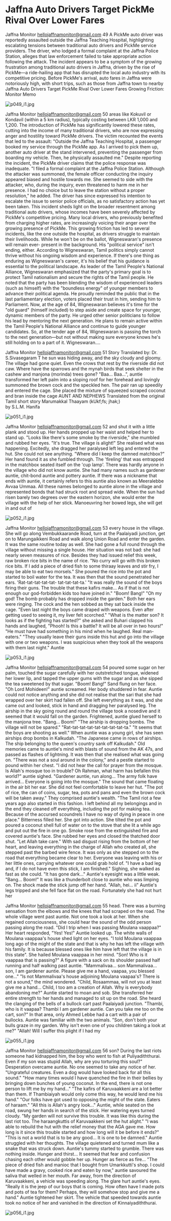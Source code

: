 # Jaffna Auto Drivers Target PickMe Rival Over Lower Fares

Jaffna Monitor
hellojaffnamonitor@gmail.com
49
A 
PickMe auto driver was reportedly 
assaulted outside the Jaffna Teaching 
Hospital, highlighting escalating tensions 
between traditional auto drivers and PickMe 
service providers. The driver, who lodged a 
formal complaint at the Jaffna Police Station, 
alleges that law enforcement failed to take 
appropriate action following the attack.
The incident appears to be a symptom of 
the growing frustration among traditional 
auto drivers in Jaffna, driven by the rise of 
PickMe—a ride-hailing app that has disrupted 
the local auto industry with its competitive 
pricing. Before PickMe's arrival, auto fares 
in Jaffna were notoriously high, with short 
trips, such as those from Jaffna town to nearby 
Jaffna Auto Drivers 
Target PickMe Rival 
Over Lower Fares
Growing Friction: 
Monitor Memo

![p049_i1.jpg](images_out/015_jaffna_auto_drivers_target_pickme_rival_over_lower/p049_i1.jpg)

Jaffna Monitor
hellojaffnamonitor@gmail.com
50
areas like Kokuvil or Kondavil (within a 5 km 
radius), typically costing between LKR 1,000 
and 1,200. The introduction of PickMe has 
significantly lowered these rates, cutting into 
the income of many traditional drivers, who 
are now expressing anger and hostility toward 
PickMe drivers.
The victim recounted the events that led to the 
assault: "Outside the Jaffna Teaching Hospital, 
a passenger booked my service through the 
PickMe app. As I arrived to pick them up, 
another auto driver at the stand intervened, 
preventing the passenger from boarding my 
vehicle. Then, he physically assaulted me."
Despite reporting the incident, the PickMe 
driver claims that the police response was 
inadequate. "I filed a formal complaint at the 
Jaffna Police Station. Although the attacker was 
summoned, the female officer conducting the 
inquiry appeared biased and hostile towards 
me. She seemed to side with the attacker, who, 
during the inquiry, even threatened to harm 
me in her presence. I had no choice but to 
leave the station without a proper resolution," 
he added.
The driver has since expressed his intention to 
escalate the issue to senior police officials, as 
no satisfactory action has yet been taken.
This incident sheds light on the broader 
resentment among traditional auto drivers, 
whose incomes have been severely affected 
by PickMe's competitive pricing. Many 
local drivers, who previously benefited from 
charging higher rates, are increasingly voicing 
their anger over the growing presence of 
PickMe. This growing friction has led to 
several incidents, like the one outside the 
hospital, as drivers struggle to maintain their 
livelihoods.
While he won't be on the ballot, 
Wigneswaran's presence will remain ever-
present in the background.
His "political service" isn't ending, either. 
According to Wigneswaran, Tamil politics 
simply cannot thrive without his ongoing 
wisdom and experience. If there's one thing 
as enduring as Wigneswaran's career, it's his 
belief that his guidance is essential to the 
political landscape.
As leader of the Tamil People's National 
Alliance, Wigneswaran emphasized that 
the party's primary goal is to protect Tamil 
nationalism and secure the rights of the Tamil 
people. He noted that the party has been 
blending the wisdom of experienced leaders 
(such as himself) with the "boundless energy" 
of younger members to advance their political 
agenda. He proudly reminded the public 
that in the last parliamentary election, voters 
placed their trust in him, sending him to 
Parliament.
Now, at the age of 84, Wigneswaran believes 
it's time for the "old guard" (himself included) 
to step aside and create space for younger, 
dynamic members of the party. He urged 
other senior politicians to follow his lead 
by mentoring the next generation. He plans 
to remain active within the Tamil People's 
National Alliance and continue to guide 
younger candidates.
So, at the tender age of 84, Wigneswaran is 
passing the torch to the next generation—but 
not without making sure everyone knows he's 
still holding on to a part of it.
Wigneswaran....

Jaffna Monitor
hellojaffnamonitor@gmail.com
51
Story
Translated by: 
Dr. S.Sivasegaram
T
he sun was hiding 
away, and the sky 
cloudy and gloomy. The 
village had gone quiet. 
Even the crows that rest by 
the riverside did not caw. 
Where have the sparrows 
and the mynah birds that 
seek shelter in the cashew 
and manjona (morinda) 
trees gone?
"Baa... Baa...", auntie 
transformed her left palm 
into a sloping roof for 
her forehead and lovingly 
summoned the brown 
cock and the speckled hen. 
The pair ran up speedily 
and entered the cage. She 
placed the mixture of 
squeezed scraped coconut 
and bran inside the cage 
AUNT AND 
NEPHEWS 
Translated from the original 
Tamil short story  Marumakkal 
Thaayam (kUkf;fs; jhak;)  
by S.L.M. Hanifa

![p051_i1.jpg](images_out/015_jaffna_auto_drivers_target_pickme_rival_over_lower/p051_i1.jpg)

Jaffna Monitor
hellojaffnamonitor@gmail.com
52
and shut it with a little plank and stood up. 
Her hands propped up her waist and helped 
her to stand up.
"Looks like there's some smoke by the 
riverside," she mumbled and rubbed her eyes. 
"It's true. The village is alight!" She realised 
what was happening. Excitedly, she dragged 
her paralysed left leg and entered the hut. She 
could not see anything. "Where did I keep 
the damned matchbox?" Her hand found it as 
she fumbled through. The 'fireling' that was 
entrapped in the matchbox seated itself on the 
'cup lamp'.
There was hardly anyone in the village who 
did not know auntie. She had many names 
such as gardener auntie, chit-bond auntie 
and pottery auntie. If there was a nickname 
that ends with auntie, it certainly refers to 
this auntie also known as Meeralebbe Avvaa 
Ummaa. All these names belonged to auntie 
alone in the village and represented bonds that 
had struck root and spread wide.
When the sun had risen barely two degrees 
over the eastern horizon, she would enter the 
village with the help of her stick. Manoeuvring 
her bowed legs, she will get in and out of

![p052_i1.jpg](images_out/015_jaffna_auto_drivers_target_pickme_rival_over_lower/p052_i1.jpg)

Jaffna Monitor
hellojaffnamonitor@gmail.com
53
every house in the village. She will go along 
Vembukkaarande Road, turn at the Paalaiyadi 
junction, get on to Marungaikkeni Road and 
walk along Union Road and enter the garden.
It was the same routine today as well. She had 
gone a full round through the village without 
missing a single house. Her situation was not 
bad: she had nearly seven measures of rice. 
Besides they had issued relief this week, raw 
broken rice bits in the name of rice. "No curry 
will go with this broken rice bits. If I add a 
piece of dried fish to some thiraay leaves and 
stir fry, I may be able to eat two morsels."
She poured the rice into the pot and started 
to boil water for the tea. It was then that the 
sound penetrated her ears. 'Rat-tat-tat-tat-tat-
tat-tat-tat-ta.' 
"It was really the sound of the boys firing their 
guns. The trouble that these kafirs make... As if 
that is not enough our god-forbidden kids too 
have joined in."
"Boom! Bang!"
"Oh my god! The bomb probably has dropped 
inside the
garden." Both her ears were ringing.
The cock and the hen sobbed as they sat back 
inside the cage.
"Even last night the boys came draped with 
weapons. Even after getting used to seeing it, 
my liver felt scorched."
"What is the matter son? It looks as if the 
fighting has started?" she asked and Buhari 
clapped his hands and laughed, "Phooh! Is this 
a battle? It will be all over in two hours!"
"He must have had something in his mind 
when he laughed. Real man-eaters."
"They usually leave their guns inside this 
hut and go into the village with one or two 
weapons. I was suspicious when they took 
all the weapons with them last night." Auntie

![p053_i1.jpg](images_out/015_jaffna_auto_drivers_target_pickme_rival_over_lower/p053_i1.jpg)

Jaffna Monitor
hellojaffnamonitor@gmail.com
54
poured some sugar on her palm, touched the 
sugar carefully with her outstretched tongue, 
widened her lower lip, and tapped the upper 
gums with the sugar and as she sipped the tea 
sweetened by that sugar. "Boom! Bang!" Sand 
flung on her face.
"Oh Lord Mohideen!" auntie screamed. Her 
body shuddered in fear.
Auntie could not notice anything and she did 
not realise that the sari that she had wrapped 
over her skirt had fallen off. She left everything 
as it was, and she came out and looked, stick 
in hand and dragging her paralysed leg. The 
airship in the sky going round and round the 
village took a nosedive and it seemed that it 
would fall on the garden. Frightened, auntie 
glued herself to the manjona tree.
"Bang... Boom!"
"The airship is dropping bombs. The village 
will not be spared."
"Rat-tat-tat-tat-tat-tat-tat-tat-ta."
"It seems that the boys are shooting as well."
When auntie was a young girl, she has seen 
airships drop bombs in Kalkudah. "The 
Japanese came in rows of airships. The ship 
belonging to the queen's country sank off 
Kalkudah." Old memories came to auntie's 
mind with blasts of sound from the AK 47s, 
and passed as flashes of lightning. It was then 
that she realised what was going on. "There 
was not a soul around in the colony," and a 
pestle started to pound within her chest.
"I did not hear the call for prayer from the 
mosque. Is Allah's mosque too in trouble? Oh 
Rahman, what harm has befallen this world?" 
auntie sighed.
"Gardener auntie, run along... The army folk 
have arrived... Everyone is going into the 
mosque." The sound that came floating in the 
air bit her ear. She did not feel comfortable to 
leave her hut.
"The pot of rice, the can of coins, sugar, tea, 
pots and pans and even the brown cock will be 
taken away." They comprised auntie's wealth.
"The Tamil riot a few years ago also started in 
this fashion. I left behind all my belongings 
and in the end they cleaned off everything, 
including the pot for making tea. Because 
of the accursed scoundrels I have no way of 
dying in peace in one place." Bitterness filled 
her.
She got into action. She tilted the pot and 
poured a coconut shell full of water on to 
the stove that she lit a while ago and put 
out the fire in one go. Smoke rose from the 
extinguished fire and covered auntie's face. 
She rubbed her eyes and closed the thatched 
door shut. "Let Allah take care." With sad 
disgust rising from the bottom of her heart, 
and leaving everything in the charge of Allah 
who created all, she stepped past the barbed 
wire fence. It was only as she stepped on to the 
road that everything became clear to her.
Everyone was leaving with his or her little 
ones, carrying whatever one could grab hold 
of. "I have a bad leg and, if I do not have even 
this stick, I am finished." Sighing, she walked 
as fast as she could.
"It has gone dark..." Auntie's eyesight was a 
little weak.
"Bang... Boom!" It was like a thunderbolt close 
to auntie who was limping on. The shock 
made the stick jump off her hand. "Allah, hei...
ii" Auntie's legs tripped and she fell face flat 
on the road. Fortunately she had not hurt her

Jaffna Monitor
hellojaffnamonitor@gmail.com
55
head. There was a burning sensation from the 
elbows and the knees that had scraped on the 
road.
The whole village went past auntie. Not 
one took a look at her. When she regained 
consciousness, she could hear the sound of the 
odd person passing along the road.
"Did I trip when I was passing Moulana 
vaappaa?" Her heart responded, "Yes! Yes!" 
Auntie looked up. The white walls of Moulana 
vaappaa's house shed light on her eyes. "I told 
Moulana vaappaa long ago of the might of the 
state and that is why he has left the village with 
his family. It is because blessed ones like him 
have left that the village is in this state". She 
hailed Moulana vaappaa in her mind.
"Son! Who is it vaappaa that is passing?" A 
figure with a sack on its shoulder passed half 
running and half walking past auntie.
"Mammalivaa... son Mammalivaa... son, I am 
gardener auntie. Please give me a hand, vaapaa, 
you blessed one..."
"Is not Mammalivaa's house adjoining 
Moulana vaapaa's? There is not a sound," the 
mind wondered. "Child, Rosaammaa, will 
not you at least give me a hand... Child, I too 
am a creation of Allah. Why is everybody 
abandoning me?" Auntie started to moan and 
sob. She transferred her entire strength to her 
hands and managed to sit up on the road.
She heard the clanging of the bells of a bullock 
cart past Paalaiyadi junction. "Thambi, who is 
it vaapaa? Thambi I am gardener auntie. Can 
you take me too on the cart, son?"
In that area, only Ahmed Lebbe had a cart with 
a pair of bullocks. Auntie was familiar with the 
two animals.
"Son, don't both your bulls graze in my garden. 
Why isn't even one of you children taking a 
look at me?"
"Allah! Will I suffer this plight if I had my

![p055_i1.jpg](images_out/015_jaffna_auto_drivers_target_pickme_rival_over_lower/p055_i1.jpg)

Jaffna Monitor
hellojaffnamonitor@gmail.com
56
son? During the last riots someone 
had kidnapped him, the boy who 
went to fish at Puliyadiththurai. Even 
if my son was stupid Allah, why are 
you torturing this soul?" Desperation 
overcame auntie. No one seemed to 
take any notice of her.
 "Ungrateful creatures. Even a dog 
would have looked back for all this 
sound."
"How many times would I have 
quenched the fire in their bellies by 
bringing down bunches of young 
coconut. In the end, there is not one 
person to lift me by my hand..."
"The kafirs of Karuvaakkeni are a lot 
better than them. If Thambiaiyah 
would only come this way, he would 
lend me his hand."
"Our folks have got used to opposing 
the might of the state. Eaters of 
haraam."
"All this is Allah's angry look..." Auntie, 
while seated on the road, swung her 
hands in search of the stick. Her 
watering eyes turned cloudy. "My 
garden will not survive this trouble. It 
was like this during the last riot too. 
The haraangkuttis of Karuvaakkeni set 
the hut alight."
"I was able to rebuild the hut with the 
relief money that the AGA gave me. 
How long is it since this trouble started 
and how long will it be before it ends?"
"This is not a world that is to be any 
good... It is one to be damned." Auntie 
struggled with her thoughts. The 
village quietened and turned mum like 
a snake that was struck down.
Auntie's tummy started to grumble. There was 
nothing inside. Hunger and thirst... It seemed that 
fear and confusion chasing each other would gobble 
her up. Hunger as fierce as fire... "The piece of dried 
fish and manioc that I bought from Umarkkutti's 
shop. I could have made a gravy, cooked rice and 
eaten by now," auntie savoured the saliva that welled 
in her mouth.
Far away, from the direction of Karuvaakkeni, a 
vehicle was speeding along. The glare hurt auntie's 
eyes. "Really it is the jeep of our boys that is coming. 
How often have I made pots and pots of tea for 
them? Perhaps, they will somehow stop and give me 
a hand."
Auntie tightened her skirt. The vehicle that speeded 
towards auntie took no notice of her and vanished 
in the direction of Kinnaiyadiththurai.

![p056_i1.jpg](images_out/015_jaffna_auto_drivers_target_pickme_rival_over_lower/p056_i1.jpg)

